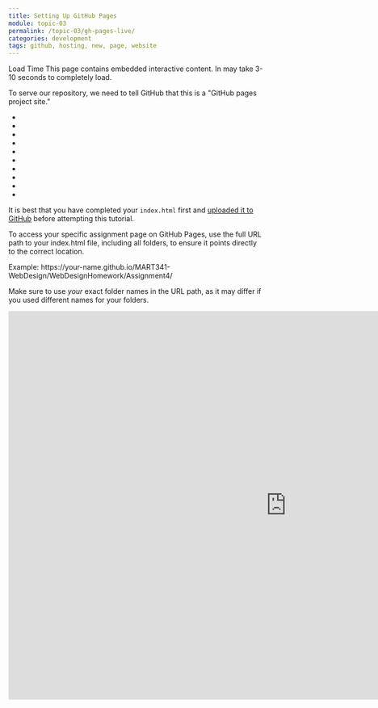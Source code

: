 ```yaml
---
title: Setting Up GitHub Pages
module: topic-03
permalink: /topic-03/gh-pages-live/
categories: development
tags: github, hosting, new, page, website
---
```


<div class="divider-heading"></div>

<span class="label label-warning">Load Time</span> This page contains embedded interactive content. In may take 3-10 seconds to completely load.

To serve our repository, we need to tell GitHub that this is a "GitHub pages project site."

<div class="row callout-columns status-warning">
  <div class="col-lg-3">
    <div class="icon">
      <ul class="bursts">
        <li class="deg0"></li>
        <li class="deg36"></li>
        <li class="deg72"></li>
        <li class="deg108"></li>
        <li class="deg144"></li>
        <li class="deg180"></li>
        <li class="deg216"></li>
        <li class="deg252"></li>
        <li class="deg288"></li>
        <li class="deg324"></li>
      </ul>
      <i class="fas fa-info-circle"></i>
    </div>
  </div>
  <div class="col-lg-9">
    <p>It is best that you have completed your <code>index.html</code> first and <a href="../../topic-02/git-add-directory">uploaded it to GitHub</a> before attempting this tutorial.</p>
    <p>To access your specific assignment page on GitHub Pages, use the full URL path to your index.html file, including all folders, to ensure it points directly to the correct location.</p>
<p>Example: https://your-name.github.io/MART341-WebDesign/WebDesignHomework/Assignment4/</p>
<P>Make sure to use <em>your</em> exact folder names in the URL path, as it may differ if you used different names for your folders.</P>
  </div>
</div>
<iframe src="https://montana-media-arts.github.io/webDesignFall2023/hp5/GitHubPages3.html?embed=true" width="1099" height="770" frameborder="0" allowfullscreen="allowfullscreen"></iframe>
<!---
<iframe src="https://umontanamediaarts.com/MART341/wp-admin/admin-ajax.php?action=h5p_embed&id=16" width="877" height="657" frameborder="0" allowfullscreen="allowfullscreen"></iframe><script src="https://umontanamediaarts.com/MART341/wp-content/plugins/h5p/h5p-php-library/js/h5p-resizer.js" charset="UTF-8"></script>
<a href="https://umontanamediaarts.com/MART341/wp-admin/admin-ajax.php?action=h5p_embed&id=16" class="btn btn-default btn-xs" target="_blank">View Larger</a>
--->

